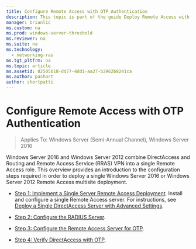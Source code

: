 ```yaml
---
title: Configure Remote Access with OTP Authentication
description: This topic is part of the guide Deploy Remote Access with OTP Authentication in Windows Server 2016.
manager: brianlic
ms.custom: na
ms.prod: windows-server-threshold
ms.reviewer: na
ms.suite: na
ms.technology: 
  - networking-ras
ms.tgt_pltfrm: na
ms.topic: article
ms.assetid: 82505b18-dd77-4dd1-aa27-b2962b8241ca
ms.author: pashort
author: shortpatti
---
```

# Configure Remote Access with OTP Authentication

>Applies To: Windows Server (Semi-Annual Channel), Windows Server 2016

 Windows Server 2016 and Windows Server 2012 combine DirectAccess and Routing and Remote Access Service (RRAS) VPN into a single Remote Access role. This overview provides an introduction to the configuration steps required in order to deploy a single  Windows Server 2016 or  Windows Server 2012  Remote Access multisite deployment.  


- [Step 1: Implement a Single Server Remote Access Deployment](../../multisite/configure/Step-1-Implement-a-Single-Server-Remote-Access-Deployment.md). Install and configure a single Remote Access server. For instructions, see [Deploy a Single DirectAccess Server with Advanced Settings](https://technet.microsoft.com/windows-server-docs/networking/remote-access/directaccess/single-server-advanced/deploy-a-single-directaccess-server-with-advanced-settings).

- [Step 2: Configure the RADIUS Server](Step-2-Configure-the-RADIUS-Server.md).

- [Step 3: Configure the Remote Access Server for OTP](Step-3-Configure-the-Remote-Access-Server-for-OTP.md).

- [Step 4: Verify DirectAccess with OTP](Step-4-Verify-DirectAccess-with-OTP.md).
  


